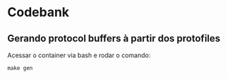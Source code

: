 # Codebank

## Gerando protocol buffers à partir dos protofiles

Acessar o container via bash e rodar o comando:

`make gen`